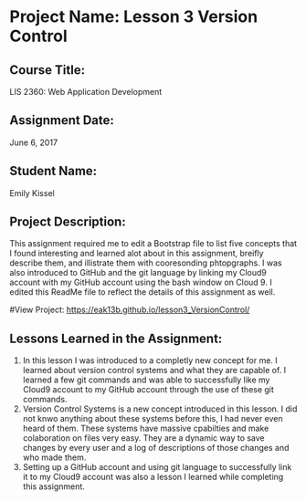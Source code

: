 # Project Name:  Lesson 3 Version Control

## Course Title:
LIS 2360:  Web Application Development

## Assignment Date:  
June 6, 2017

## Student Name:  
Emily Kissel

## Project Description:
This assignment required me to edit a Bootstrap file to list five concepts that I found interesting 
and learned alot about in this assignment, breifly describe them, and illistrate them with cooresonding 
phtopgraphs. I was also introduced to GitHub and the git language by linking my Cloud9 account with my 
GitHub account using the bash window on Cloud 9. I edited this ReadMe file to reflect the details of 
this assignment as well. 

#View Project:
https://eak13b.github.io/lesson3_VersionControl/

## Lessons Learned in the Assignment:
1. In this lesson I was introduced to a completly new concept for me. I learned about version 
    control systems and what they are capable of. I learned a few git commands and was able to 
    successfully like my Cloud9 account to my GitHub account through the use of these git commands.
2. Version Control Systems is a new concept introduced in this lesson. I did not knwo anything about 
    these systems before this, I had never even heard of them. These systems have massive cpabilties 
    and make colaboration on files very easy. They are a dynamic way to save changes by every user and a 
    log of descriptions of those changes and who made them. 
3. Setting up a GitHub account and using git language to successfully link it to my Cloud9 account was 
    also a lesson I learned while completing this assignment. 

